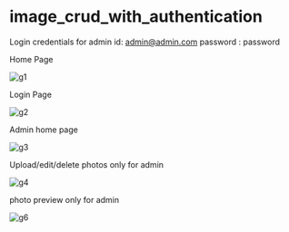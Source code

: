 # image_crud_with_authentication

Login credentials for admin 
id: admin@admin.com 
password : password


Home Page

![g1](https://user-images.githubusercontent.com/16692346/32980494-4cda6d50-cc8d-11e7-995c-29e867e0b732.PNG)

Login Page

![g2](https://user-images.githubusercontent.com/16692346/32980495-4d4a3022-cc8d-11e7-9115-1a4be16dc54b.PNG)

Admin home page

![g3](https://user-images.githubusercontent.com/16692346/32980496-4db72650-cc8d-11e7-8652-aca24995cf87.PNG)

Upload/edit/delete photos only for admin

![g4](https://user-images.githubusercontent.com/16692346/32980497-4df5b528-cc8d-11e7-9d63-7fc3112979d4.PNG)

photo preview only for admin

![g6](https://user-images.githubusercontent.com/16692346/32980498-4e644e34-cc8d-11e7-963d-d9195f8aac1d.PNG)
